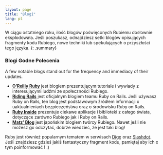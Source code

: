 ```yaml
---
layout: page
title: "Blogi"
lang: pl
---
```


W ciągu ostatniego roku, ilość blogów poświęconych Rubiemu dosłownie
eksplodowała. Jeśli poszukasz, odnajdziesz setki blogów opisujących
fragmenty kodu Rubiego, nowe techniki lub spekulujących o przyszłości
tego języka.
{: .summary}

### Blogi Godne Polecenia

A few notable blogs stand out for the frequency and immediacy of their
updates.

* [**O’Reilly Ruby**][7] jest blogiem prezentującym tutoriale i wywiady
  z interesującymi ludźmi ze społeczności Rubiego.
* [**Riding Rails**][8] jest oficjalnym blogiem teamu Ruby on Rails.
  Jeśli używasz Ruby on Rails, ten blog jest podstawowym źródłem
  informacji o uaktualnieniach bezpieczeństwa oraz o środowisku Ruby on
  Rails.
* [**Ruby Inside**][9] prezentuje ciekawe aplikacje i biblioteki z
  całego świata, dotyczące zarówno Rubiego jak i Ruby on Rails.
* [**Matz’ Blog**][10] jest japońskim blogiem twórcy Rubiego. Nawet
  jeśli nie możesz go odczytać, dobrze wiedzieć, że jest taki blog!

Ruby jest również popularnym tematem w serwisach [Digg][11] oraz
[Slashdot][12]. Jeśli znajdziesz gdzieś jakiś fantastyczny fragment
kodu, pamiętaj aby ich o tym poinformować ! :)



[7]: http://oreillynet.com/ruby/
[8]: http://weblog.rubyonrails.org/
[9]: http://www.rubyinside.com/
[10]: http://www.rubyist.net/~matz/
[11]: http://digg.com/programming
[12]: http://developers.slashdot.org/
